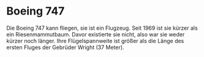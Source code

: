 # Boeing 747

Die Boeing 747 kann fliegen, sie ist ein Flugzeug. Seit 1969 ist sie kürzer als
ein Riesenmammutbaum. Davor existierte sie nicht, also war sie weder kürzer noch
länger. Ihre Flügelspannweite ist größer als die Länge des ersten Fluges der
Gebrüder Wright (37 Meter).
